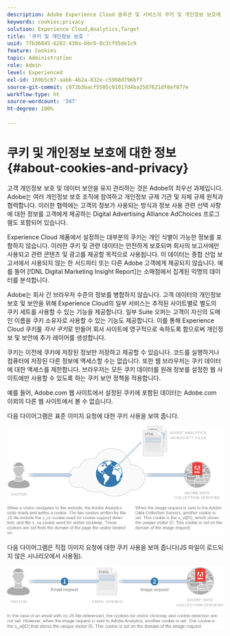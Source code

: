 ```yaml
---
description: Adobe Experience Cloud 솔루션 및 서비스의 쿠키 및 개인정보 보호에 대해 알아봅니다.
keywords: cookies;privacy
solution: Experience Cloud,Analytics,Target
title: '쿠키 및 개인정보 보호 '
uuid: 7fb36845-6282-438a-bbc6-0c3cf95de1c9
feature: Cookies
topic: Administration
role: Admin
level: Experienced
exl-id: 169b5c67-aab6-4b2a-832e-c5998d796bf7
source-git-commit: c073b3bacf5505c01017d4ba2507621df8ef877e
workflow-type: ht
source-wordcount: '347'
ht-degree: 100%

---
```


# 쿠키 및 개인정보 보호에 대한 정보{#about-cookies-and-privacy}

고객 개인정보 보호 및 데이터 보안을 유지 관리하는 것은 Adobe의 최우선 과제입니다. Adobe는 여러 개인정보 보호 조직에 참여하고 개인정보 규제 기관 및 자체 규제 원칙과 협력합니다. 이러한 협력에는 고객의 정보가 사용되는 방식과 정보 사용 관련 선택 사항에 대한 정보를 고객에게 제공하는 Digital Advertising Alliance AdChoices 프로그램도 포함되어 있습니다.

Experience Cloud 제품에서 설정하는 대부분의 쿠키는 개인 식별이 가능한 정보를 포함하지 않습니다. 이러한 쿠키 및 관련 데이터는 안전하게 보호되며 회사의 보고서에만 사용되고 관련 콘텐츠 및 광고를 제공할 목적으로 사용됩니다. 이 데이터는 종합 산업 보고서에서 사용되지 않는 한 서드파티 또는 다른 Adobe 고객에게 제공되지 않습니다. 예를 들어 [!DNL Digital Marketing Insight Report]는 소매점에서 집계된 익명의 데이터를 분석합니다.

Adobe는 회사 간 브라우저 수준의 정보를 병합하지 않습니다. 고객 데이터의 개인정보 보호 및 보안을 위해 Experience Cloud의 일부 서비스는 추적된 사이트별로 별도의 쿠키 세트를 사용할 수 있는 기능을 제공합니다. 일부 Suite 오퍼는 고객이 자신의 도메인 이름을 쿠키 소유자로 사용할 수 있는 기능도 제공합니다. 이를 통해 Experience Cloud 쿠키를 *자사 쿠키*&#x200B;로 만들어 회사 사이트에 영구적으로 속하도록 함으로써 개인정보 및 보안에 추가 레이어를 생성합니다.

쿠키는 이전에 쿠키에 저장된 정보만 저장하고 제공할 수 있습니다. 코드를 실행하거나 컴퓨터에 저장된 다른 정보에 액세스할 수는 없습니다. 또한 웹 브라우저는 쿠키 데이터에 대한 액세스를 제한합니다. 브라우저는 모든 쿠키 데이터를 원래 정보를 설정한 웹 사이트에만 사용할 수 있도록 하는 쿠키 보안 정책을 적용합니다.

예를 들어, Adobe.com 웹 사이트에서 설정된 쿠키에 포함된 데이터는 Adobe.com 이외의 다른 웹 사이트에서 볼 수 없습니다.

다음 다이어그램은 표준 이미지 요청에 대한 쿠키 사용을 보여 줍니다.

![표준 이미지 요청에 대한 쿠키 사용](assets/CookiesProcessGraphic-01.png)

다음 다이어그램은 직접 이미지 요청에 대한 쿠키 사용을 보여 줍니다(JS 파일이 로드되지 않은 시나리오에서 사용됨).

![직접 이미지 요청에 대한 쿠키 사용](assets/CookiesProcessGraphic2.png)
